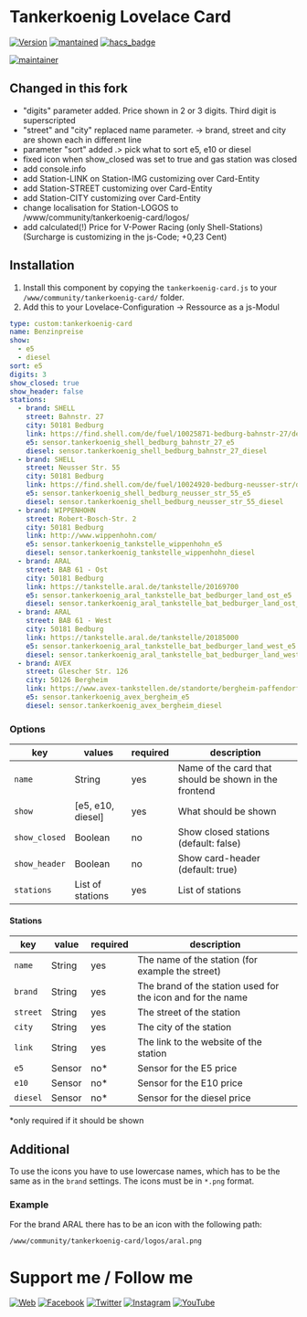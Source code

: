 ﻿# Tankerkoenig Lovelace Card

[![Version](https://img.shields.io/badge/version-1.1.0-green.svg?style=for-the-badge)](#) [![mantained](https://img.shields.io/maintenance/yes/2021.svg?style=for-the-badge)](#) [![hacs_badge](https://img.shields.io/badge/HACS-Custom-orange.svg?style=for-the-badge)](https://github.com/custom-components/hacs)

[![maintainer](https://img.shields.io/badge/maintainer-Goran%20Zunic%20%40panbachi-blue.svg?style=for-the-badge)](https://www.panbachi.de)

## Changed in this fork
- "digits" parameter added. Price shown in 2 or 3 digits. Third digit is superscripted
- "street" and "city" replaced name parameter. -> brand, street and city are shown each in different line
- parameter "sort" added .> pick what to sort e5, e10 or diesel
- fixed icon when show_closed was set to true and gas station was closed
- add console.info 
- add Station-LINK on Station-IMG customizing over Card-Entity
- add Station-STREET customizing over Card-Entity
- add Station-CITY customizing over Card-Entity
- change localisation for Station-LOGOS to /www/community/tankerkoenig-card/logos/
- add calculated(!) Price for V-Power Racing (only Shell-Stations) (Surcharge is customizing in the js-Code; +0,23 Cent)

## Installation
1. Install this component by copying the `tankerkoenig-card.js` to your `/www/community/tankerkoenig-card/` folder.
2. Add this to your Lovelace-Configuration -> Ressource as a js-Modul

```yaml
type: custom:tankerkoenig-card
name: Benzinpreise
show:
  - e5
  - diesel
sort: e5
digits: 3
show_closed: true
show_header: false
stations:
  - brand: SHELL
    street: Bahnstr. 27
    city: 50181 Bedburg
    link: https://find.shell.com/de/fuel/10025871-bedburg-bahnstr-27/de_DE
    e5: sensor.tankerkoenig_shell_bedburg_bahnstr_27_e5
    diesel: sensor.tankerkoenig_shell_bedburg_bahnstr_27_diesel
  - brand: SHELL
    street: Neusser Str. 55
    city: 50181 Bedburg
    link: https://find.shell.com/de/fuel/10024920-bedburg-neusser-str/de_DE
    e5: sensor.tankerkoenig_shell_bedburg_neusser_str_55_e5
    diesel: sensor.tankerkoenig_shell_bedburg_neusser_str_55_diesel
  - brand: WIPPENHOHN
    street: Robert-Bosch-Str. 2
    city: 50181 Bedburg
    link: http://www.wippenhohn.com/
    e5: sensor.tankerkoenig_tankstelle_wippenhohn_e5
    diesel: sensor.tankerkoenig_tankstelle_wippenhohn_diesel
  - brand: ARAL
    street: BAB 61 - Ost
    city: 50181 Bedburg
    link: https://tankstelle.aral.de/tankstelle/20169700
    e5: sensor.tankerkoenig_aral_tankstelle_bat_bedburger_land_ost_e5
    diesel: sensor.tankerkoenig_aral_tankstelle_bat_bedburger_land_ost_diesel
  - brand: ARAL
    street: BAB 61 - West
    city: 50181 Bedburg
    link: https://tankstelle.aral.de/tankstelle/20185000
    e5: sensor.tankerkoenig_aral_tankstelle_bat_bedburger_land_west_e5
    diesel: sensor.tankerkoenig_aral_tankstelle_bat_bedburger_land_west_diesel
  - brand: AVEX
    street: Glescher Str. 126
    city: 50126 Bergheim
    link: https://www.avex-tankstellen.de/standorte/bergheim-paffendorf/
    e5: sensor.tankerkoenig_avex_bergheim_e5
    diesel: sensor.tankerkoenig_avex_bergheim_diesel
```

### Options
| key           | values            | required | description
|---------------|-------------------|----------|---
| `name`        | String            | yes      | Name of the card that should be shown in the frontend
| `show`        | [e5, e10, diesel] | yes      | What should be shown
| `show_closed` | Boolean           | no       | Show closed stations (default: false)
| `show_header` | Boolean           | no       | Show card-header (default: true)
| `stations`    | List of stations  | yes      | List of stations

#### Stations
| key      | value  | required | description
|----------|--------|----------|---
| `name`   | String | yes      | The name of the station (for example the street)
| `brand`  | String | yes      | The brand of the station used for the icon and for the name
| `street` | String | yes      | The street of the station
| `city`   | String | yes      | The city of the station
| `link`   | String | yes      | The link to the website of the station
| `e5`     | Sensor | no*      | Sensor for the E5 price
| `e10`    | Sensor | no*      | Sensor for the E10 price
| `diesel` | Sensor | no*      | Sensor for the diesel price

*only required if it should be shown

## Additional
To use the icons you have to use lowercase names, which has to be the same as in the `brand` settings. The icons must be in `*.png` format.

### Example
For the brand ARAL there has to be an icon with the following path:

`/www/community/tankerkoenig-card/logos/aral.png`

# Support me / Follow me
[![Web](https://img.shields.io/badge/www-panbachi.de-blue.svg?style=flat-square&colorB=3d72a8&colorA=333333)](https://www.panbachi.de)
[![Facebook](https://img.shields.io/badge/-%40panbachi.de-blue.svg?style=flat-square&logo=facebook&colorB=3B5998&colorA=eee)](https://www.facebook.com/panbachi.de/)
[![Twitter](https://img.shields.io/badge/-%40panbachi-blue.svg?style=flat-square&logo=twitter&colorB=1DA1F2&colorA=eee)](https://twitter.com/panbachi)
[![Instagram](https://img.shields.io/badge/-%40panbachi.de-blue.svg?style=flat-square&logo=instagram&colorB=E4405F&colorA=eee)](http://instagram.com/panbachi.de)
[![YouTube](https://img.shields.io/badge/-%40panbachi-blue.svg?style=flat-square&logo=youtube&colorB=FF0000&colorA=eee&logoColor=FF0000)](https://www.youtube.com/channel/UCO7f2L7ZsDCpOtRfKnPqNow)
